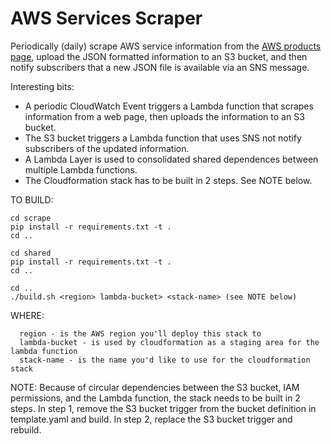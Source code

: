 # AWS Services Scraper
Periodically (daily) scrape AWS service information from the [AWS products page](https://aws.amazon.com/products/), upload the JSON formatted information to an S3 bucket, and then notify subscribers that a new JSON file is available via an SNS message. 

Interesting bits:
* A periodic CloudWatch Event triggers a Lambda function that scrapes information from a web page, then uploads the information to an S3 bucket.
* The S3 bucket triggers a Lambda function that uses SNS not notify subscribers of the updated information.
* A Lambda Layer is used to consolidated shared dependences between multiple Lambda functions.
* The Cloudformation stack has to be built in 2 steps. See NOTE below.

TO BUILD:
```
cd scrape
pip install -r requirements.txt -t .
cd ..

cd shared
pip install -r requirements.txt -t .
cd ..

cd ..
./build.sh <region> lambda-bucket> <stack-name> (see NOTE below)
```

WHERE:
```
  region - is the AWS region you'll deploy this stack to
  lambda-bucket - is used by cloudformation as a staging area for the lambda function
  stack-name - is the name you'd like to use for the cloudformation stack
```

NOTE: Because of circular dependencies between the S3 bucket, IAM permissions, and the Lambda function, the stack needs to be built in 2 steps. In step 1, remove the S3 bucket trigger from the bucket definition in template.yaml and build. In step 2, replace the S3 bucket trigger and rebuild.
